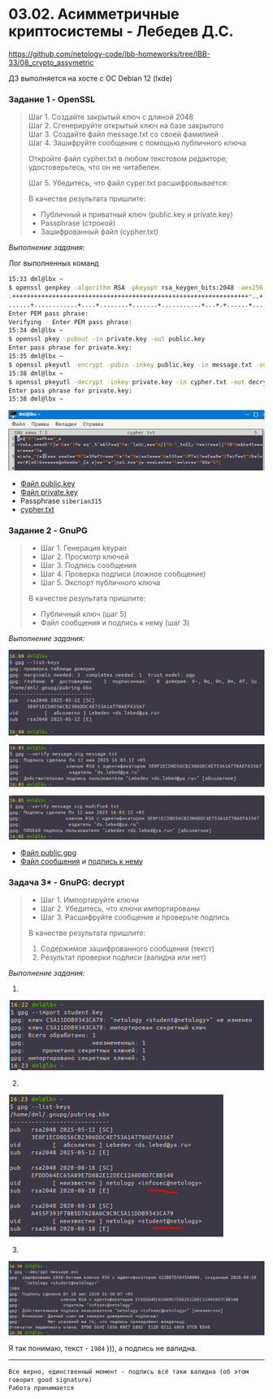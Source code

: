 # 03.02. Асимметричные криптосистемы - Лебедев Д.С.

https://github.com/netology-code/ibb-homeworks/tree/IBB-33/08_crypto_assymetric

ДЗ выполняется на хосте с ОС Debian 12 (lxde)
### Задание 1 - OpenSSL
> Шаг 1. Создайте закрытый ключ с длиной 2048  
> Шаг 2. Сгенерируйте открытый ключ на базе закрытого  
> Шаг 3. Создайте файл message.txt со своей фамилией  
> Шаг 4. Зашифруйте сообщение с помощью публичного ключа
> 
> Откройте файл cypher.txt в любом текстовом редакторе, удостоверьтесь, что он не читабелен.
> 
> Шаг 5. Убедитесь, что файл cyper.txt расшифровывается:
> 
> В качестве результата пришлите:
> - Публичный и приватный ключ (public.key и private.key)
> - Passphrase (строкой)
> - Зашифрованный файл (cypher.txt)

*Выполнение задания:* 

Лог выполненных команд  
```sh
15:33 dml@lbx ~
$ openssl genpkey -algorithm RSA -pkeyopt rsa_keygen_bits:2048 -aes256 -out private.key
.+++++++++++++++++++++++++++++++++++++++++++++++++++++++++++++++++*..+...+..+.+..+....+......+........+.+......+...+.....+.+.....+......+...+.+..............+++++++++++++++++++++++++++++++++++++++++++++++++++++++++++++++++*.......+...........+....+......+.........+.....+++++++++++++++++++++++++++++++++++++++++++++++++++++++++++++++++
......+............+....+........+.......+...........+...+.+......+.....+...+.+......+++++++++++++++++++++++++++++++++++++++++++++++++++++++++++++++++*....+..+.+...........+..........+......+........+++++++++++++++++++++++++++++++++++++++++++++++++++++++++++++++++*.....+........+......+....+...........+...+.....................+....+++++++++++++++++++++++++++++++++++++++++++++++++++++++++++++++++
Enter PEM pass phrase:
Verifying - Enter PEM pass phrase:
15:34 dml@lbx ~
$ openssl pkey -pubout -in private.key -out public.key
Enter pass phrase for private.key:
15:35 dml@lbx ~
$ openssl pkeyutl -encrypt -pubin -inkey public.key -in message.txt -out cypher.txt
15:38 dml@lbx ~
$ openssl pkeyutl -decrypt -inkey private.key -in cypher.txt -out decrypted.txt
Enter pass phrase for private.key:
15:38 dml@lbx ~
```

![](_att/010302-01.png)  

- [Файл public.key](_att/010302/public.key)
- [Файл private.key](_att/010302/private.key)
- Passphrase `siberian315`
- [cypher.txt](_att/010302/cypher.txt)

### Задание 2 - GnuPG
> - Шаг 1. Генерация keypair
> - Шаг 2. Просмотр ключей
> - Шаг 3. Подпись сообщения
> - Шаг 4. Проверка подписи (ложное сообщение)
> - Шаг 5. Экспорт публичного ключа
> 
> В качестве результата пришлите:
> - Публичный ключ (шаг 5)
> - Файл сообщения и подпись к нему (шаг 3)

*Выполнение задания:* 

![](_att/010302-02.png)  

![](_att/010302-03.png)  

![](_att/010302-04.png)  

- [Файл public.gpg](_att/010302/public.gpg)
- [Файл сообщения](_att/010302/message.txt) и [подпись к нему](_att/010302/message.sig)

### Задача 3* - GnuPG: decrypt
> - Шаг 1. Импортируйте ключи
> - Шаг 2. Убедитесь, что ключи импортированы
> - Шаг 3. Расшифруйте сообщение и проверьте подпись
> 
> В качестве результата пришлите:
> 
> 1. Содержимое зашифрованного сообщения (текст)
> 2. Результат проверки подписи (валидна или нет)

*Выполнение задания:*   

1.   
![](_att/010302_03-01.png)  

2.   
![](_att/010302_03-02.png)

3.   
![](_att/010302_03-03.png)  

Я так понимаю, текст - `1984` ))), а подпись не валидна.

---
```
Все верно, единственный момент - подпись всё таки валидна (об этом говорит good signature)  
Работа принимается
```